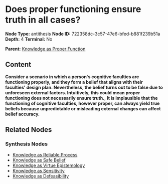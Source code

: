 # Does proper functioning ensure truth in all cases?

**Node Type:** antithesis
**Node ID:** 722358dc-3c57-47e6-bfed-b881f239b51a
**Depth:** 4
**Terminal:** No

**Parent:** [Knowledge as Proper Function](knowledge-as-proper-function-synthesis-66c04b99-c909-4cae-a6aa-3f01625761ea.md)

## Content

**Consider a scenario in which a person's cognitive faculties are functioning properly, and they form a belief that aligns with their faculties' design plan. Nevertheless, the belief turns out to be false due to unforeseen external factors. Intuitively, this could mean proper functioning does not necessarily ensure truth.**, **It is implausible that the functioning of cognitive faculties, however proper, can always yield true beliefs because unpredictable or misleading external changes can affect belief accuracy.**

## Related Nodes

### Synthesis Nodes

- [Knowledge as Reliable Process](knowledge-as-reliable-process-synthesis-10c7a5bd-e03d-4940-a4c0-70a1b1fcc5bd.md)
- [Knowledge as Safe Belief](knowledge-as-safe-belief-synthesis-54b01821-d882-4675-96de-e59baa0f8dcd.md)
- [Knowledge as Virtue Epistemology](knowledge-as-virtue-epistemology-synthesis-a2c6fc59-0d0c-4665-8ef6-2ce18f37afec.md)
- [Knowledge as Sensitivity](knowledge-as-sensitivity-synthesis-41f9205d-c387-47e6-be25-0dcfa1ee58ce.md)
- [Knowledge as Defeasibility](knowledge-as-defeasibility-synthesis-9a0cd895-1ed5-4464-a1c9-8235e62c2329.md)
